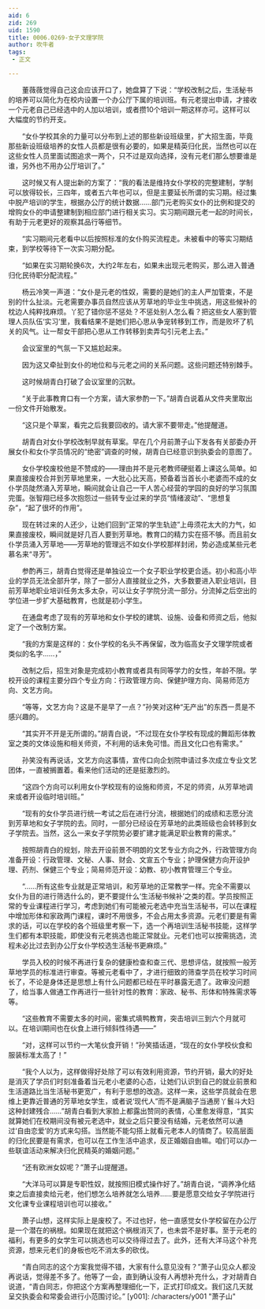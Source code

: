 ```yaml
---
aid: 6
zid: 269
uid: 1590
title: 0006.0269-女子文理学院
author: 吹牛者
tags: 
 - 正文

---
```




　　董薇薇觉得自己这会应该开口了，她盘算了下说：“学校改制之后，生活秘书的培养可以简化为在校内设置一个办公厅下属的培训班。有元老提出申请，才接收一个元老自己已经选中的人加以培训，或者攒10个培训一期这样亦可。这样可以大幅度的节约开支。

　　“女仆学校其余的力量可以分布到上述的那些新设班级里，扩大招生面，毕竟那些新设班级培养的女性人员都是很有必要的，如果是精英归化民，当然也可以在这些女性人员里面试图追求一两个，只不过是双向选择，没有元老们那么想要谁是谁，另外也不用办公厅培训了。”

　　这时候又有人提出新的方案了：“我的看法是维持女仆学校的完整建制，学制可以放得较长，三四年，或者五六年也可以，但是主要延长所谓的实习期。经过集中脱产培训的学生，根据办公厅的统计数据……部门元老购买女仆的比例和提交的增购女仆的申请整建制到相应部门进行相关实习。实习期间跟元老一起的时间长，有助于元老更好的观察其品行等细节。

　　“实习期间元老看中以后按照标准的女仆购买流程走。未被看中的等实习期结束，到学校等待下一次实习期分配。

　　“如果在实习期轮换6次，大约2年左右，如果未出现元老购买，那么进入普通归化民待职分配流程。”

　　杨云冷笑一声道：“女仆是元老的性奴，需要的是她们的主人严加管束，不是别的什么扯淡。元老需要办事员自然应该从芳草地的毕业生中挑选，用这些候补的枕边人纯粹找麻烦。丫犯了错你惩不惩处？不惩处别人怎么看？把这些女人塞到管理人员队伍‘实习’里，我看结果不是她们把心思从争宠转移到工作，而是败坏了机关的风气。让一帮女干部把心思从工作转移到卖弄勾引元老上去。”

　　会议室里的气氛一下又尴尬起来。

　　因为这又牵扯到女仆的地位和与元老之间的关系问题。这些问题还特别棘手。

　　这时候胡青白打破了会议室里的沉默。

　　“关于此事教育口有一个方案，请大家参酌一下。”胡青白说着从文件夹里取出一份文件开始散发。

　　“这只是个草案，看完之后我要回收的。请大家不要带走。”他提醒道。

　　胡青白对女仆学校改制早就有草案。早在几个月前萧子山下发各有关部委办开展女仆和女仆学员情况的“绝密”调查的时候，胡青白已经意识到执委会的意图了。

　　女仆学校废校他是不赞成的——理由并不是元老教师硬挺着上课这么简单。如果直接废校合并到芳草地里来，一大批心比天高，预备着当首长小老婆而不成的女仆学员陡然涌入芳草地，瞬间就会让自己一干人苦心经营的学园的良好的学习氛围完蛋。张智翔已经多次抱怨过一些转专业过来的学员“情绪波动”、“思想复杂”，“起了很坏的作用”。

　　现在转过来的人还少，让她们回到“正常的学生轨迹”上毋须花太大的力气，如果直接废校，瞬间就是好几百人要到芳草地。教育口的精力实在搭不够。而且前女仆学员涌入芳草地——芳草地的管理远不如女仆学校那样封闭，势必造成某些元老慕名来“寻芳”。

　　参酌再三，胡青白觉得还是单独设立一个女子职业学校更合适。初小和高小毕业的学员无法全部升学，除了一部分人直接就业之外，大多数要进入职业培训，目前芳草地职业培训任务太多太杂，可以让女子学院分流一部分。分流掉之后空出的学位进一步扩大基础教育，也就是初小学生。

　　在通盘考虑了现有的芳草地和女仆学校的建筑、设施、设备和师资之后，他拟定了一个改制方案。

　　“我的方案是这样的：女仆学校的名头不再保留，改为临高女子文理学院或者类似的名字……，”

　　改制之后，招生对象是完成初小教育或者具有同等学力的女性，年龄不限。学校开设的课程主要分四个专业方向：行政管理方向、保健护理方向、简易师范方向、文艺方向。

　　“等等，文艺方向？这是不是早了一点？”孙笑对这种“无产出”的东西一贯是不感兴趣的。

　　“其实开不开是无所谓的。”胡青白说，“不过现在女仆学校有现成的舞蹈形体教室之类的文体设施和相关师资，不利用的话未免可惜。而且文化口也有需求。”

　　孙笑没有再说话，文艺方向这事情，宣传口向企划院申请过多次成立专业文艺团体，一直被搁置着。看来他们活动的还是挺激烈的。

　　“这四个方向可以利用女仆学校现有的设施和师资，不足的师资，从芳草地调来或者开设临时培训班。”

　　“现有的女仆学员进行统一考试之后在进行分流，根据她们的成绩和志愿分流到芳草地和女子学院的去。同时，一部分已经设在芳草地的此类班级也会转移到女子学院去。当然，这么一来女子学院势必要扩建才能满足职业教育的需求。”

　　按照胡青白的规划，除去开设前景不明朗的文艺专业方向之外，行政管理方向准备开设：行政管理、文秘、人事、财会、文宣五个专业；护理保健方向开设护理、药剂、保健三个专业；简易师范开设：幼教、初小教育管理三个专业。

　　“……所有这些专业就是正常培训，和芳草地的正常教学一样。完全不需要以女仆为目的进行筛选什么的，更不要提什么‘生活秘书候补’之类的茬。学员按照正常的专业课程进行学习，考虑到她们有可能被元老选中充当生活秘书，可以在课程中增加形体和家政两门课程，课时不用很多，不会占用太多资源。元老们要是有需求的话，可以在学校的各个班级里考察一下，选一个再培训生活秘书技能，这样学生们都有本职技能，即使没有元老挑选也能正常就业。元老们也可以按需挑选，流程未必比过去到办公厅女仆学校选生活秘书更麻烦。”

　　学员入校的时候不再进行复杂的健康检查和查三代、思想评估，就按照一般芳草地学员的标准进行审查。等被元老看中了，才进行细致的筛查学员在校学习时间长了，不论是身体还是思想上有什么问题都已经在平时暴露无遗了。政审没问题了，给当事人做通工作再进行一些针对性的教育：家政、秘书、形体和特殊需求等等。

　　“这些教育不需要太多的时间，密集式填鸭教育，突击培训三到六个月就可以。在培训期间也在伙食上进行倾斜性待遇——”

　　“对，这样可以节约一大笔伙食开销！”孙笑插话道，“现在的女仆学校伙食和服装标准太高了！”

　　“我个人以为，这样做得好处除了可以有效利用资源，节约开销，最大的好处是消灭了学员们时刻准备着当元老小老婆的心态，让她们认识到自己的就业前景和生活道路比当生活秘书更宽广，有利于思想的改造。这样一来，这些学员就会在思维上更靠近普通的芳草地女学生，或者说‘现代人”而不是满脑子当通房丫鬟斗大妇这种封建残合……”胡青白看到大家脸上都露出赞同的表情，心里愈发得意，“其实就算她们在校期间没有被元老选中，就业之后只要没有结婚，元老依然可以通过‘自由恋爱’的方式来勾搭。当然能不能勾搭上就看元老本人的情商了。较高层面的归化民要是有需求，也可以在工作生活中追求，反正婚姻自由嘛。咱们可以办一些联谊活动来解决归化民精英的婚姻问题。”

　　“还有欧洲女奴呢？”萧子山提醒道。

　　“大洋马可以算是专职性奴，就按照旧模式操作好了。”胡青白说，“调养净化结束之后直接卖给元老，他们想怎么培养就怎么培养……要是愿意交给女子学院进行文化课专业课程培训也可以接收。”

　　萧子山想，这样实际上是废校了。不过也好，他一直感觉女仆学校留在办公厅是一个潜在的祸根。如果现在就把这个祸根消灭了，也未尝不是好事。至于元老的福利，有更多的女学生可以挑选也可以交待得过去了。此外，还有大洋马这个补充资源，想来元老们的身板也吃不消太多的砍伐。

　　“青白同志的这个方案我觉得不错，大家有什么意见没有？”萧子山见众人都没再说话，觉得差不多了。他等了一会，直到确认没有人再想补充什么，才对胡青白说道，“青白同志，你把这个方案再整理细化一下，正式打印成文。我们这几天就呈交执委会和常委会进行小范围讨论。”
[y001]: /characters/y001 "萧子山"



